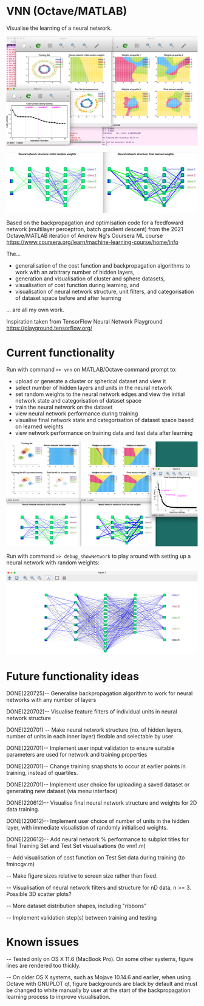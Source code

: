 # VNN (Octave/MATLAB)

Visualise the learning of a neural network.

![Neural Network Visualisations](220515_vnn1_visuals.png)

![Show Structure](220726_multilayer_backprop.png)

Based on the backpropagation and optimisation code for a feedfoward
network (multilayer perceptron, batch gradient descent) from the 2021
Octave/MATLAB iteration of Andrew Ng's Coursera ML course https://www.coursera.org/learn/machine-learning-course/home/info


The...

* generalisation of the cost function and backpropagation algorithms to work with an arbitrary number of hidden layers,
* generation and visualisation of cluster and sphere datasets,
* visualisation of cost function during learning, and
* visualisation of neural network structure, unit filters, and categorisation of dataset space before and after learning

... are all my own work.

Inspiration taken from TensorFlow Neural Network Playground
https://playground.tensorflow.org/


# Current functionality

Run with command `>> vnn` on MATLAB/Octave command prompt to:

* upload or generate a cluster or spherical dataset and view it
* select number of hidden layers and units in the neural network
* set random weights to the neural network edges and view the initial network state and categorisation of dataset space
* train the neural network on the dataset
* view neural network performance during training
* visualise final network state and categorisation of dataset space based on learned weights
* view network performance on training data and test data after learning

![Learn Cluster Data](220727_cluster_4layers.png)


Run with command `>> debug_showNetwork` to play around with setting up
a neural network with random weights:

![Show Structure](220702_random_network.png)

# Future functionality ideas

DONE(220725)-- Generalise backpropagation algorithm to work for neural networks
   with any number of layers

DONE(220702)-- Visualise feature filters of individual units in neural
   network structure

DONE(220701) -- Make neural network structure (no. of hidden layers,
   number of units in each inner layer) flexible and selectable by
   user

DONE(220701)-- Implement user input validation to ensure suitable
   parameters are used for network and training properties

DONE(220701)-- Change training snapshots to occur at earlier points in
   training, instead of quartiles.

DONE(220701)-- Implement user choice for uploading a saved dataset or
   generating new dataset (via menu interface)

DONE(220612)-- Visualise final neural network structure and weights
   for 2D data training.

DONE(220612)-- Implement user choice of number of units in the hidden
   layer, with immediate visualistion of randomly initialised weights.

DONE(220612)-- Add neural network % performance to subplot titles for
   final Training Set and Test Set visualisations (to vnn1.m)

-- Add visualisation of cost function on Test Set data during training
   (to fmincgv.m)

-- Make figure sizes relative to screen size rather than fixed.

-- Visualisation of neural network filters and structure for nD data,
   n >= 3. Possible 3D scatter plots?

-- More dataset distribution shapes, including "ribbons"

-- Implement validation step(s) between training and testing



# Known issues

-- Tested only on OS X 11.6 (MacBook Pro). On some other systems,
   figure lines are rendered too thickly.
   

-- On older OS X systems, such as Mojave 10.14.6 and earlier, when
   using Octave with GNUPLOT qt, figure backgrounds are black by
   default and must be changed to white manually by user at the start
   of the backpropagation learning process to improve visualisation.


